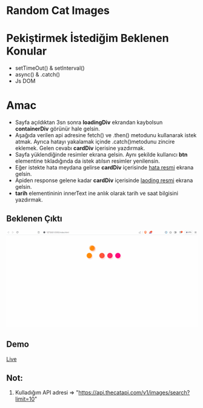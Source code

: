 # Random Cat Images

# Pekiştirmek İstediğim Beklenen Konular
- setTimeOut() & setInterval()
- async() & .catch()
- Js DOM

# Amac
- Sayfa açıldıktan 3sn sonra **loadingDiv** ekrandan kaybolsun **containerDiv** görünür hale gelsin.
- Aşağıda verilen api adresine fetch() ve .then() metodunu kullanarak istek atmak. Ayrıca hatayı yakalamak içinde .catch()metodunu zincire eklemek. Gelen cevabı **cardDiv** içerisine yazdırmak.
- Sayfa yüklendiğinde resimler ekrana gelsin. Aynı şekilde kullanıcı **btn** elementine tıkladığında da istek atılsın resimler yenilensin.
- Eğer istekte hata meydana gelirse **cardDiv** içerisinde [hata resmi](./img/error.gif) ekrana gelsin.
- Apiden response gelene kadar **cardDiv** içerisinde [laoding resmi](./img/loading.gif) ekrana gelsin.
- **tarih** elementininin innerText ine anlık olarak tarih ve saat bilgisini yazdırmak.

## Beklenen Çıktı

![Cat](./img/cat.gif)

## Demo

[Live](https://halilkoca07.github.io/Teamwork/Java-Script/ASS/ass-003/index.html)

## Not:
1. Kulladığım API adresi => "https://api.thecatapi.com/v1/images/search?limit=10"
